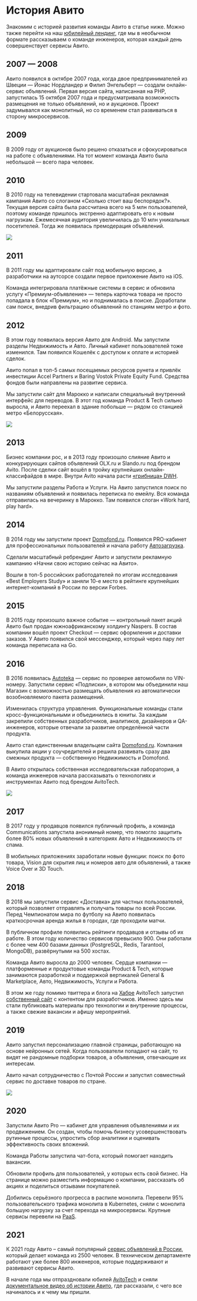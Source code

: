 # История Авито

Знакомим с историей развития команды Авито в статье ниже. 
Можно также перейти на наш [юбилейный лендинг](https://tech.avito.ru/?utm_source=telegram&utm_medium=social&utm_campaign=avitotech-ispolnilos-5-let-kratkaya-ist&utm_content=50235821), где мы в необычном формате рассказываем о команде инженеров, которая каждый день совершенствует сервисы Авито.

## 2007 — 2008

Авито появился в октябре 2007 года, когда двое предпринимателей из Швеции — Йонас Нордландер и Филип Энгельберт — создали онлайн-сервис объявлений. Первая версия сайта, написанная на PHP, запустилась 15 октября 2007 года и предусматривала возможность размещения не только объявлений, но и аукционов. Проект задумывался как монолитный, но со временем стал развиваться в сторону микросервисов. 


## 2009

В 2009 году от аукционов было решено отказаться и сфокусироваться на работе с объявлениями. На тот момент команда Авито была небольшой — всего пара человек.


## 2010

В 2010 году на телевидении стартовала масштабная рекламная кампания Авито со слоганом «Сколько стоит ваш беспорядок?». Текущая версия сайта была рассчитана всего на 5 млн пользователей, поэтому команде пришлось экстренно адаптировать его к новым нагрузкам. Ежемесячная аудитория увеличилась до 10 млн уникальных посетителей. Тогда же появилась премодерация объявлений. 

![](https://habrastorage.org/webt/sv/j2/9o/svj29oi1gy1q6ehkedzjza7aetu.png)


## 2011

В 2011 году мы адаптировали сайт под мобильную версию, а разработчики на аутсорсе создали первое приложение Авито на iOS. 

Команда интегрировала платёжные системы в сервис и обновила услугу «Премиум-объявление» — теперь карточка товара не просто попадала в блок «Премиум», но и поднималась в поиске. Доработали сам поиск, внедрив фильтрацию объявлений по станциям метро и фото. 


## 2012

В этом году появилась версия Авито для Android. Мы запустили разделы Недвижимость и Авто. Личный кабинет пользователей тоже изменился. Там появился Кошелёк с доступом к оплате и историей сделок.

Авито попал в топ-5 самых посещаемых ресурсов рунета и привлёк инвестиции Accel Partners и Baring Vostok Private Equity Fund. Средства фондов были направлены на развитие сервиса. 

Мы запустили сайт для Марокко и написали специальный внутренний интерфейс для переводов. В этот год команда Product & Tech сильно выросла, и Авито переехал в здание побольше — рядом со станцией метро «Белорусская».

![](https://habrastorage.org/webt/7i/vr/gz/7ivrgz716iehoqe5zt4g4unxauc.jpeg)


## 2013

Бизнес компании рос, и в 2013 году произошло слияние Авито и конкурирующих сайтов объявлений OLX.ru и Slando.ru под брендом Avito. После сделки сайт вошёл в тройку крупнейших онлайн-классифайдов в мире. Внутри Avito начала расти [«грибница» DWH](https://habrahabr.ru/company/avito/blog/322510/). 

Мы запустили разделы Работа и Услуги. На Авито запустился поиск по названиям объявлений и появилась переписка по емейлу.
Вся команда отправилась на вечеринку в Марокко. Там появился слоган «Work hard, play hard».


## 2014

В 2014 году мы запустили проект [Domofond.ru](https://www.domofond.ru/). Появился PRO-кабинет для профессиональных пользователей и начала работу [Автозагрузка](https://autoload.avito.ru/format/). 

Сделали масштабный ребрендинг Авито и запустили рекламную кампанию «Начни свою историю сейчас на Авито». 

Вошли в топ-5 российских работодателей по итогам исследования «Best Employers Study» и заняли 10-е место в рейтинге крупнейших интернет-компаний в России по версии Forbes. 


## 2015

В 2015 году произошло важное событие — контрольный пакет акций Авито был продан южноафриканскому холдингу Naspers. В состав компании вошёл проект Checkout — сервис оформления и доставки заказов. У Авито появился свой мессенджер, который через пару лет команда переписала на Go.


## 2016

В 2016 появилась [Autoteka](https://autoteka.ru/) — сервис по проверке автомобиля по VIN-номеру. Запустили сервис «Подписки», в котором мы объединили наш Магазин с возможностью размещать объявления из автоматически возобновляемого пакета размещений.

Изменилась структура управления. Функциональные команды стали кросс-функциональными и объединились в юниты. За каждым закрепили собственных разработчиков, аналитиков, дизайнеров и QA-инженеров, которые отвечали за развитие определённой части продукта. 

Авито стал единственным владельцем сайта [Domofond.ru](https://www.domofond.ru/). Компания выкупила акции у соучредителей и решила развивать сразу два смежных продукта — собственную Недвижимость и Domofond. 

В Авито открылась собственная исследовательская лаборатория, а команда инженеров начала рассказывать о технологиях и инструментах Авито под брендом AvitoTech.

![](https://habrastorage.org/webt/_b/kr/rx/_bkrrxuhviywsbfxlcyi5eapeyg.jpeg)

## 2017

В 2017 году у продавцов появился публичный профиль, а команда Communications запустила анонимный номер, что помогло защитить более 80% новых объявлений в категориях Авто и Недвижимость от спама. 

В мобильных приложениях заработали новые функции: поиск по фото товара, Vision для скрытия лиц и номеров авто для объявлений,  а также Voice Over и 3D Touch. 


## 2018

В 2018 мы запустили сервис «Доставка» для частных пользователей, который позволяет отправлять и получать товары по всей России. Перед Чемпионатом мира по футболу на Авито появилась краткосрочная аренда жилья в городах, где проходили матчи.

В публичном профиле появились рейтинги продавцов и отзывы об их работе. В этом году количество сервисов превысило 900. Они работали с более чем 400 базами данных (PostgreSQL, Redis, Tarantool, MongoDB), развёрнутыми на 500 хостах.

Команда Авито выросла до 2000 человек. Сердце компании — платформенные и продуктовые команды Product & Tech, которые занимаются разработкой и поддержкой вертикалей General & Marketplace, Авто, Недвижимость, Услуги и Работа.

В этом же году помимо твиттера и блога на [Хабре](https://habr.com/ru/company/avito/) AvitoTech запустил [собственный сайт](https://avito.tech/) с контентом для разработчиков. Именно здесь мы стали публиковать материалы про технологии и внутренние процессы, а также свежие вакансии и афишу мероприятий. 


## 2019 

Авито запустил персонализацию главной страницы, работающую на основе нейронных сетей. Когда пользователи попадают на сайт, то видят не рандомные подборки товаров, а объявления, отвечающие их интересам.

Авито начал сотрудничество с Почтой России и запустил совместный сервис по доставке товаров по стране.

![](https://habrastorage.org/webt/wo/rd/ex/wordexhsnoxxfshif6xlye2bwsq.png)


## 2020

Запустили Авито Pro — кабинет для управления объявлениями и их продвижением. Он создан, чтобы помочь бизнесу усовершенствовать рутинные процессы, упростить сбор аналитики и оценивать эффективность своих вложений.

Команда Работы запустила чат-бота, который помогает находить вакансии. 

Обновили профиль для пользователей, у которых есть свой бизнес. На странице можно разместить информацию о компании, рассказать об акциях и поделиться отзывами покупателей.  

Добились серьёзного прогресса в распиле монолита. Перевели 95% пользовательского трафика монолита в Kubernetes, сняли с монолита большую нагрузку за счет перехода на микросервисы. Крупные сервисы перевели на [PaaS](https://habr.com/ru/company/avito/blog/527400/).


## 2021

К 2021 году Авито – самый популярный [сервис объявлений в России](https://www.similarweb.com/website/avito.ru/), который делает команда из 2500 человек. В техническом департаменте работают уже более 800 инженеров, которые поддерживают и развивают сервисы Авито. 

В начале года мы отпраздновали юбилей [AvitoTech](https://avito.tech/) и сняли [документальное видео об истории Авито](https://www.youtube.com/watch?v=tvaRBrS14rE), где рассказали, с чего все начиналось и к чему мы пришли. 
